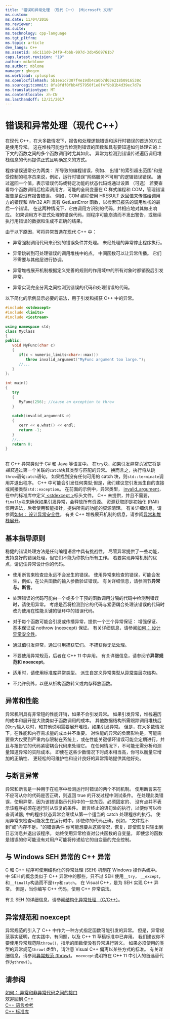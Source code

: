 ```yaml
---
title: "错误和异常处理 （现代 C++） |Microsoft 文档"
ms.custom: 
ms.date: 11/04/2016
ms.reviewer: 
ms.suite: 
ms.technology: cpp-language
ms.tgt_pltfrm: 
ms.topic: article
dev_langs: C++
ms.assetid: a6c111d0-24f9-4bbb-997d-3db4569761b7
caps.latest.revision: "19"
author: mikeblome
ms.author: mblome
manager: ghogen
ms.workload: cplusplus
ms.openlocfilehash: 5b1ee1c7307f4e19db4ca0b7d03e218b0916538c
ms.sourcegitcommit: 8fa8fdf0fbb4f57950f1e8f4f9b81b4d39ec7d7a
ms.translationtype: MT
ms.contentlocale: zh-CN
ms.lasthandoff: 12/21/2017
---
```

# <a name="errors-and-exception-handling-modern-c"></a>错误和异常处理（现代 C++）
在现代 C++，在大多数情况下，报告和处理逻辑错误和运行时错误的首选的方式是使用异常。 这在堆栈可能包含检测到错误的函数和具有要知道如何处理它的上下文的函数之间的多个函数调用时尤其如此。 异常为检测到错误传递遍历调用堆栈信息的代码提供正式且明确定义的方式。  
  
 程序错误通常分为两类： 所导致的编程错误，例如、 出错"的索引超出范围"和是受控制的程序员来说，例如，运行时错误"网络服务不可用"的逻辑错误错误。 通过返回一个值，表示错误代码或特定功能的状态代码或通过设置 （可选） 若要查看每个函数调用后检索调用方，可能的全局变量在 C 样式编程和 COM，管理错误报告是否没有报告错误。 例如，COM 编程使用 HRESULT 返回值来传递给调用方的错误和 Win32 API 具有 GetLastError 函数，以检索已报告的调用堆栈的最后一个错误。 在这两种情况下，它由调用方识别的代码，并相应地对其做出响应。 如果调用方不显式处理的错误代码，则程序可能崩溃而不发出警告，或继续执行用错误的数据和生成不正确的结果。  
  
 由于以下原因，可将异常首选在现代 C++ 中：  
  
-   异常强制调用代码来识别的错误条件并处理。 未经处理的异常停止程序执行。  
  
-   异常跳转到可处理错误的调用堆栈中的点。 中间函数可以让异常传播。 它们不需要与其他层进行协调。  
  
-   异常堆栈展开机制根据定义完善的规则的作用域中的所有对象时都销毁后引发异常。  
  
-   异常实现完全分离之间检测到错误的代码和处理错误的代码。  
  
 以下简化的示例显示必要的语法，用于引发和捕获 C++ 中的异常。  
  
```cpp  
#include <stdexcept>  
#include <limits>  
#include <iostream>  
  
using namespace std;  
class MyClass  
{  
public:  
   void MyFunc(char c)  
   {  
      if(c < numeric_limits<char>::max())  
         throw invalid_argument("MyFunc argument too large.");  
      //...  
   }  
};  
  
int main()  
{  
   try  
   {  
      MyFunc(256); //cause an exception to throw  
   }  
  
   catch(invalid_argument& e)  
   {  
      cerr << e.what() << endl;  
      return -1;  
   }  
   //...  
   return 0;  
}  
  
```  
  
 在 C++ 异常类似于 C# 和 Java 等语言中。 在`try`块，如果引发异常*引发*它将是*捕获*通过第一个关联的`catch`块其类型与匹配的异常。 换而言之，执行将从跳`throw`语句`catch`语句。 如果找到没有任何可用的 catch 块，则`std::terminate`调用并退出程序。 C++ 中可能会引发任何类型;但是，我们建议您引发派生自的直接或间接类型`std::exception`。 在前面的示例中，异常类型， [invalid_argument](../standard-library/invalid-argument-class.md)，在中的标准库中定义[ \<stdexcept >](../standard-library/stdexcept.md)标头文件。 C++ 未提供，并且不需要，`finally`块来确保如果引发异常，会释放所有资源。 资源获取即是初始化 (RAII) 惯用语法，后者使用智能指针，提供所需的功能的资源清理。 有关详细信息，请参阅[如何： 设计异常安全性](../cpp/how-to-design-for-exception-safety.md)。 有关 C++ 堆栈展开机制的信息，请参阅[异常和堆栈展开](../cpp/exceptions-and-stack-unwinding-in-cpp.md)。  
  
## <a name="basic-guidelines"></a>基本指导原则  
 稳健的错误处理方法是任何编程语言中具有挑战性。 尽管异常提供了一些功能，支持良好的错误处理，但它们不能为你执行所有工作。 若要实现异常机制的优点，请记住异常设计你的代码。  
  
-   使用断言来检查应永远不会发生的错误。 使用异常来检查的错误，可能会发生，例如，在公共函数的输入参数验证错误。 有关详细信息，请参阅节**异常与。断言**。  
  
-   处理错误的代码可能由一个或多个干预的函数调用分隔的代码中检测到错误时，请使用异常。 考虑是否将检测到它的代码与紧密耦合处理该错误的代码时改为使用在性能关键的循环中的错误代码。 
  
-   对于每个函数可能会引发或传播异常，提供一个三个异常保证： 增强保证、 基本保证或 nothrow (noexcept) 保证。 有关详细信息，请参阅[如何： 设计异常安全性](../cpp/how-to-design-for-exception-safety.md)。  
  
-   通过值引发异常，通过引用捕获它们。 不捕获你无法处理。 
  
-   不要使用异常规范，后者在 C++ 11 中弃用。 有关详细信息，请参阅节**异常规范和 noexcept**。  
  
-   适用时，请使用标准库异常类型。 派生自定义异常类型从[异常类](../standard-library/exception-class.md)层次结构。  
  
-   不允许例外，以便从析构函数转义或内存释放函数。  
  
## <a name="exceptions-and-performance"></a>异常和性能  
 异常机制具有非常短的性能开销，如果不会引发异常。 如果引发异常，堆栈遍历的成本和展开是大致类似于函数调用的成本。 其他数据结构所需跟踪调用堆栈后的`try`输入块时，和其他说明需要展开堆栈，如果引发异常。 但是，在大多数情况下，在性能和内存需求量的成本并不重要。 对性能的异常的负面影响是，可能需要重大仅受到严重内存限制在系统上，或在性能关键循环错误可能会定期进行，并且与报告它的代码紧密耦合代码来处理它。 在任何情况下，不可能无需分析和测量知道异常的实际成本。 即使在这些少数情况下时成本相当高，你可以衡量它增加的正确性、 更轻松的可维护性和设计良好的异常策略提供其他好处。  
  
## <a name="exceptions-vs-assertions"></a>与断言异常  
 异常和断言是一种用于在程序中检测运行时错误的两个不同机制。 使用断言来在不应可从你的代码是否正确，则返回 true 的开发过程中测试条件。 在处理此类错误，使用异常，因为该错误指示代码中的一些东西，必须固定的、 没有点并不表示该程序必须在运行时从恢复的条件。 断言终止的语句处的执行，以便你可以检查调试器; 中的程序状态异常会继续从第一个适当的 catch 处理程序的执行。 使用异常来检查可能发生在运行时中，即使你的代码正确，例如，"文件找不到"或"内存不足。"的错误条件 你可能想要从这些情况，恢复，即使恢复只输出到日志消息并退出该程序。 始终使用异常检查对公共函数的自变量。 即使您的函数是错误的你可能没有对用户可能将传递给它的自变量的完全控制。  
  
## <a name="c-exceptions-versus-windows-seh-exceptions"></a>与 Windows SEH 异常的 C++ 异常  
 C 和 C++ 程序可使用结构化的异常处理 (SEH) 机制在 Windows 操作系统中。 中 SEH 的概念类似于 C++ 异常中的那些，只不过 SEH 使用`__try`， `__except`，和`__finally`构造而不是`try`和`catch`。 在 Visual C++，是为 SEH 实现 C++ 异常。 但是，当你编写 C++ 代码，使用 C++ 异常语法。  
  
 有关 SEH 的详细信息，请参阅[结构化异常处理 （C/C++）](../cpp/structured-exception-handling-c-cpp.md)。  
  
## <a name="exception-specifications-and-noexcept"></a>异常规范和 noexcept  
 异常规范的引入了 C++ 中作为一种方式指定函数可能引发的异常。 但是，异常规范事实证明，在实践中，有问题，以及 C++ 11 草稿标准中已弃用。 我们建议你不要使用异常规范除`throw()`，指示的函数使没有异常进行转义。 如果必须使用的类型的异常规范`throw(`*类型*`)`，请注意 Visual C++ 偏离以某些方式的标准。 有关详细信息，请参阅[异常规范 (throw)](../cpp/exception-specifications-throw-cpp.md)。 `noexcept`说明符在 C++ 11 中引入的首选替代作为`throw()`。  
  
## <a name="see-also"></a>请参阅  
 [如何： 异常和非异常代码之间的接口](../cpp/how-to-interface-between-exceptional-and-non-exceptional-code.md)   
 [欢迎回到 C++](../cpp/welcome-back-to-cpp-modern-cpp.md)   
 [C++ 语言参考](../cpp/cpp-language-reference.md)   
 [C++ 标准库](../standard-library/cpp-standard-library-reference.md)
